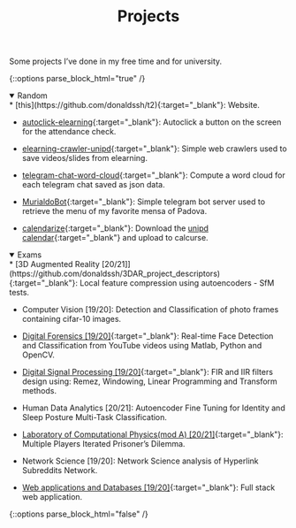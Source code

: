﻿---
layout: page
title: "Projects"
permalink: /projects/
---

Some projects I’ve done in my free time and for university.

{::options parse_block_html="true" /}
<details open> 
<summary markdown="span" style="cursor: pointer;display: list-item" class="h3">Random</summary>
* [this](https://github.com/donaldssh/t2){:target="_blank"}: Website.

* [autoclick-elearning](https://github.com/donaldssh/autoclick-elearning){:target="_blank"}: Autoclick a button on the screen for the attendance check.

* [elearning-crawler-unipd](https://github.com/donaldssh/elearning-crawler-unipd){:target="_blank"}: Simple web crawlers used to save videos/slides from elearning.

* [telegram-chat-word-cloud](https://github.com/donaldssh/telegram-chat-word-cloud){:target="_blank"}: Compute a word cloud for each telegram chat saved as json data. 

* [MurialdoBot](https://github.com/donaldssh/MurialdoBot){:target="_blank"}: Simple telegram bot server used to retrieve the menu of my favorite mensa of Padova.

* [calendarize](https://github.com/donaldssh/calendarize){:target="_blank"}: Download the [unipd calendar](http://agendastudentiunipd.easystaff.it){:target="_blank"} and upload to calcurse. 


</details>

<details open> 
<summary markdown="span" style="cursor: pointer;display: list-item" class="h3">Exams</summary>
* [3D Augmented Reality [20/21]](https://github.com/donaldssh/3DAR_project_descriptors){:target="_blank"}: Local feature compression using autoencoders - SfM tests. 

* Computer Vision [19/20]: Detection and Classification of photo frames containing cifar-10 images.

* [Digital Forensics [19/20]](https://github.com/donaldssh/actors-face-detection){:target="_blank"}: Real-time Face Detection and Classification from YouTube videos using Matlab, Python and OpenCV. 

* [Digital Signal Processing [19/20]](https://github.com/donaldssh/DSP-HW){:target="_blank"}: FIR and IIR filters design using: Remez, Windowing, Linear Programming and Transform methods.

* Human Data Analytics [20/21]: Autoencoder Fine Tuning for Identity and Sleep Posture Multi-Task Classification.

* [Laboratory of Computational Physics(mod A) [20/21]](https://github.com/donaldssh/Iterative-Prisoners-Dilemma){:target="_blank"}: Multiple Players Iterated Prisoner’s Dilemma. 

* Network Science [19/20]: Network Science analysis of Hyperlink Subreddits Network.

* [Web applications and Databases [19/20]](https://github.com/mollylandd/ripperoni-pizzeria){:target="_blank"}: Full stack web application.

</details>

{::options parse_block_html="false" /}







